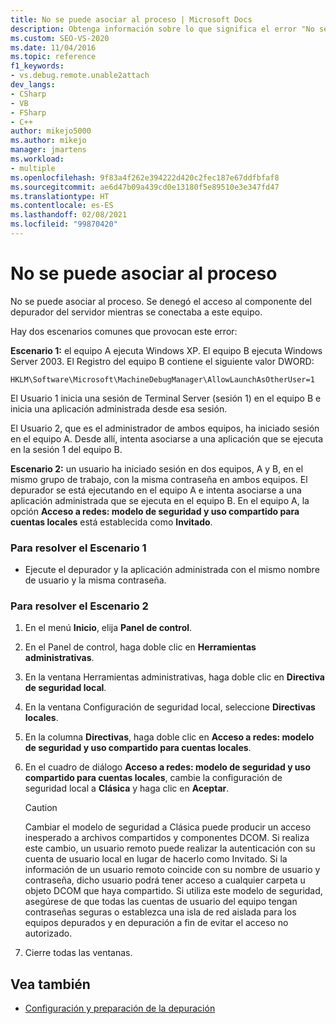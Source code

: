 ```yaml
---
title: No se puede asociar al proceso | Microsoft Docs
description: Obtenga información sobre lo que significa el error "No se puede asociar al proceso", los dos escenarios que lo causan y las formas de solucionarlo.
ms.custom: SEO-VS-2020
ms.date: 11/04/2016
ms.topic: reference
f1_keywords:
- vs.debug.remote.unable2attach
dev_langs:
- CSharp
- VB
- FSharp
- C++
author: mikejo5000
ms.author: mikejo
manager: jmartens
ms.workload:
- multiple
ms.openlocfilehash: 9f83a4f262e394222d420c2fec187e67ddfbfaf8
ms.sourcegitcommit: ae6d47b09a439cd0e13180f5e89510e3e347fd47
ms.translationtype: HT
ms.contentlocale: es-ES
ms.lasthandoff: 02/08/2021
ms.locfileid: "99870420"
---
```

# <a name="unable-to-attach-to-the-process"></a>No se puede asociar al proceso
No se puede asociar al proceso. Se denegó el acceso al componente del depurador del servidor mientras se conectaba a este equipo.

 Hay dos escenarios comunes que provocan este error:

 **Escenario 1:** el equipo A ejecuta Windows XP. El equipo B ejecuta Windows Server 2003. El Registro del equipo B contiene el siguiente valor DWORD:

 `HKLM\Software\Microsoft\MachineDebugManager\AllowLaunchAsOtherUser=1`

 El Usuario 1 inicia una sesión de Terminal Server (sesión 1) en el equipo B e inicia una aplicación administrada desde esa sesión.

 El Usuario 2, que es el administrador de ambos equipos, ha iniciado sesión en el equipo A. Desde allí, intenta asociarse a una aplicación que se ejecuta en la sesión 1 del equipo B.

 **Escenario 2:** un usuario ha iniciado sesión en dos equipos, A y B, en el mismo grupo de trabajo, con la misma contraseña en ambos equipos. El depurador se está ejecutando en el equipo A e intenta asociarse a una aplicación administrada que se ejecuta en el equipo B. En el equipo A, la opción **Acceso a redes: modelo de seguridad y uso compartido para cuentas locales** está establecida como **Invitado**.

### <a name="to-solve-scenario-1"></a>Para resolver el Escenario 1

- Ejecute el depurador y la aplicación administrada con el mismo nombre de usuario y la misma contraseña.

### <a name="to-solve-scenario-2"></a>Para resolver el Escenario 2

1. En el menú **Inicio**, elija **Panel de control**.

2. En el Panel de control, haga doble clic en **Herramientas administrativas**.

3. En la ventana Herramientas administrativas, haga doble clic en **Directiva de seguridad local**.

4. En la ventana Configuración de seguridad local, seleccione **Directivas locales**.

5. En la columna **Directivas**, haga doble clic en **Acceso a redes: modelo de seguridad y uso compartido para cuentas locales**.

6. En el cuadro de diálogo **Acceso a redes: modelo de seguridad y uso compartido para cuentas locales**, cambie la configuración de seguridad local a **Clásica** y haga clic en **Aceptar**.

    > [!CAUTION]
    > Cambiar el modelo de seguridad a Clásica puede producir un acceso inesperado a archivos compartidos y componentes DCOM. Si realiza este cambio, un usuario remoto puede realizar la autenticación con su cuenta de usuario local en lugar de hacerlo como Invitado. Si la información de un usuario remoto coincide con su nombre de usuario y contraseña, dicho usuario podrá tener acceso a cualquier carpeta u objeto DCOM que haya compartido. Si utiliza este modelo de seguridad, asegúrese de que todas las cuentas de usuario del equipo tengan contraseñas seguras o establezca una isla de red aislada para los equipos depurados y en depuración a fin de evitar el acceso no autorizado.

7. Cierre todas las ventanas.

## <a name="see-also"></a>Vea también
- [Configuración y preparación de la depuración](../debugger/debugger-settings-and-preparation.md)